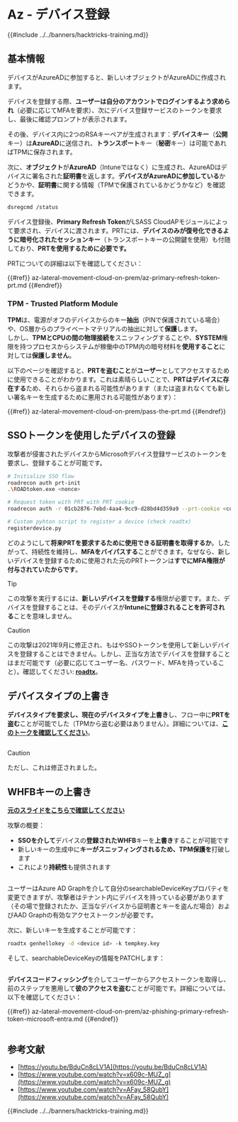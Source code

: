 # Az - デバイス登録

{{#include ../../banners/hacktricks-training.md}}

## 基本情報

デバイスがAzureADに参加すると、新しいオブジェクトがAzureADに作成されます。

デバイスを登録する際、**ユーザーは自分のアカウントでログインするよう求められ**（必要に応じてMFAを要求）、次にデバイス登録サービスのトークンを要求し、最後に確認プロンプトが表示されます。

その後、デバイス内に2つのRSAキーペアが生成されます：**デバイスキー**（**公開**キー）は**AzureAD**に送信され、**トランスポート**キー（**秘密**キー）は可能であればTPMに保存されます。

次に、**オブジェクト**が**AzureAD**（Intuneではなく）に生成され、AzureADはデバイスに署名された**証明書**を返します。**デバイスがAzureADに参加している**かどうかや、**証明書**に関する情報（TPMで保護されているかどうかなど）を確認できます。
```bash
dsregcmd /status
```
デバイス登録後、**Primary Refresh Token**がLSASS CloudAPモジュールによって要求され、デバイスに渡されます。PRTには、**デバイスのみが復号化できるように暗号化されたセッションキー**（トランスポートキーの公開鍵を使用）も付随しており、**PRTを使用するために必要です。**

PRTについての詳細は以下を確認してください：

{{#ref}}
az-lateral-movement-cloud-on-prem/az-primary-refresh-token-prt.md
{{#endref}}

### TPM - Trusted Platform Module

**TPM**は、電源がオフのデバイスからのキー**抽出**（PINで保護されている場合）や、OS層からのプライベートマテリアルの抽出に対して**保護**します。\
しかし、**TPMとCPUの間の物理接続を**スニッフィングすることや、**SYSTEM**権限を持つプロセスからシステムが稼働中のTPM内の暗号材料を**使用すること**に対しては**保護しません**。

以下のページを確認すると、**PRTを盗むこと**が**ユーザー**としてアクセスするために使用できることがわかります。これは素晴らしいことで、**PRTはデバイスに存在する**ため、それらから盗まれる可能性があります（または盗まれなくても新しい署名キーを生成するために悪用される可能性があります）：

{{#ref}}
az-lateral-movement-cloud-on-prem/pass-the-prt.md
{{#endref}}

## SSOトークンを使用したデバイスの登録

攻撃者が侵害されたデバイスからMicrosoftデバイス登録サービスのトークンを要求し、登録することが可能です。
```bash
# Initialize SSO flow
roadrecon auth prt-init
.\ROADtoken.exe <nonce>

# Request token with PRT with PRT cookie
roadrecon auth -r 01cb2876-7ebd-4aa4-9cc9-d28bd4d359a9 --prt-cookie <cookie>

# Custom pyhton script to register a device (check roadtx)
registerdevice.py
```
どのようにして**将来PRTを要求するために使用できる証明書を取得するか**。したがって、持続性を維持し、**MFAをバイパスする**ことができます。なぜなら、新しいデバイスを登録するために使用された元のPRTトークンは**すでにMFA権限が付与されていたからです**。

> [!TIP]
> この攻撃を実行するには、**新しいデバイスを登録する**権限が必要です。また、デバイスを登録することは、そのデバイスが**Intuneに登録されることを許可される**ことを意味しません。

> [!CAUTION]
> この攻撃は2021年9月に修正され、もはやSSOトークンを使用して新しいデバイスを登録することはできません。しかし、正当な方法でデバイスを登録することはまだ可能です（必要に応じてユーザー名、パスワード、MFAを持っていること）。確認してください: [**roadtx**](https://github.com/carlospolop/hacktricks-cloud/blob/master/pentesting-cloud/azure-security/az-lateral-movement-cloud-on-prem/az-roadtx-authentication.md)。

## デバイスタイプの上書き

**デバイスタイプを要求し、**現在のデバイスタイプを**上書き**し、フロー中に**PRTを盗む**ことが可能でした（TPMから盗む必要はありません）。詳細については、[**このトークを確認してください**](https://youtu.be/BduCn8cLV1A)。

<figure><img src="../../images/image (32).png" alt=""><figcaption></figcaption></figure>

> [!CAUTION]
> ただし、これは修正されました。

## WHFBキーの上書き

[**元のスライドをこちらで確認してください**](https://dirkjanm.io/assets/raw/Windows%20Hello%20from%20the%20other%20side_nsec_v1.0.pdf)

攻撃の概要：

- **SSOを介して**デバイスの**登録されたWHFB**キーを**上書き**することが可能です
- 新しいキーの生成中に**キーがスニッフィングされるため、TPM保護を**打破します
- これにより**持続性**も提供されます

<figure><img src="../../images/image (34).png" alt=""><figcaption></figcaption></figure>

ユーザーはAzure AD Graphを介して自分のsearchableDeviceKeyプロパティを変更できますが、攻撃者はテナント内にデバイスを持っている必要があります（その場で登録されたか、正当なデバイスから証明書とキーを盗んだ場合）およびAAD Graphの有効なアクセストークンが必要です。

次に、新しいキーを生成することが可能です：
```bash
roadtx genhellokey -d <device id> -k tempkey.key
```
そして、searchableDeviceKeyの情報をPATCHします：

<figure><img src="../../images/image (36).png" alt=""><figcaption></figcaption></figure>

**デバイスコードフィッシング**を介してユーザーからアクセストークンを取得し、前のステップを悪用して**彼のアクセスを盗む**ことが可能です。詳細については、以下を確認してください：

{{#ref}}
az-lateral-movement-cloud-on-prem/az-phishing-primary-refresh-token-microsoft-entra.md
{{#endref}}

<figure><img src="../../images/image (37).png" alt=""><figcaption></figcaption></figure>

## 参考文献

- [https://youtu.be/BduCn8cLV1A](https://youtu.be/BduCn8cLV1A)
- [https://www.youtube.com/watch?v=x609c-MUZ_g](https://www.youtube.com/watch?v=x609c-MUZ_g)
- [https://www.youtube.com/watch?v=AFay_58QubY](https://www.youtube.com/watch?v=AFay_58QubY)

{{#include ../../banners/hacktricks-training.md}}
